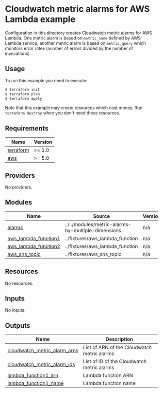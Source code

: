 # Cloudwatch metric alarms for AWS Lambda example

Configuration in this directory creates Cloudwatch metric alarms for AWS Lambda. One metric alarm is based on `metric_name` defined by AWS Lambda service, another metric alarm is based on `metric_query` which monitors error rates (number of errors divided by the number of invocations).

## Usage

To run this example you need to execute:

```bash
$ terraform init
$ terraform plan
$ terraform apply
```

Note that this example may create resources which cost money. Run `terraform destroy` when you don't need these resources.

<!-- BEGINNING OF PRE-COMMIT-TERRAFORM DOCS HOOK -->
## Requirements

| Name | Version |
|------|---------|
| <a name="requirement_terraform"></a> [terraform](#requirement\_terraform) | >= 1.0 |
| <a name="requirement_aws"></a> [aws](#requirement\_aws) | >= 5.0 |

## Providers

No providers.

## Modules

| Name | Source | Version |
|------|--------|---------|
| <a name="module_alarms"></a> [alarms](#module\_alarms) | ../../modules/metric-alarms-by-multiple-dimensions | n/a |
| <a name="module_aws_lambda_function1"></a> [aws\_lambda\_function1](#module\_aws\_lambda\_function1) | ../fixtures/aws_lambda_function | n/a |
| <a name="module_aws_lambda_function2"></a> [aws\_lambda\_function2](#module\_aws\_lambda\_function2) | ../fixtures/aws_lambda_function | n/a |
| <a name="module_aws_sns_topic"></a> [aws\_sns\_topic](#module\_aws\_sns\_topic) | ../fixtures/aws_sns_topic | n/a |

## Resources

No resources.

## Inputs

No inputs.

## Outputs

| Name | Description |
|------|-------------|
| <a name="output_cloudwatch_metric_alarm_arns"></a> [cloudwatch\_metric\_alarm\_arns](#output\_cloudwatch\_metric\_alarm\_arns) | List of ARN of the Cloudwatch metric alarms |
| <a name="output_cloudwatch_metric_alarm_ids"></a> [cloudwatch\_metric\_alarm\_ids](#output\_cloudwatch\_metric\_alarm\_ids) | List of ID of the Cloudwatch metric alarms |
| <a name="output_lambda_function1_arn"></a> [lambda\_function1\_arn](#output\_lambda\_function1\_arn) | Lambda function ARN |
| <a name="output_lambda_function1_name"></a> [lambda\_function1\_name](#output\_lambda\_function1\_name) | Lambda function name |
<!-- END OF PRE-COMMIT-TERRAFORM DOCS HOOK -->

